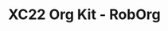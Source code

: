 ---
title: XC22 Org Kit - RobOrg
redirect_to: https://drive.google.com/drive/folders/1gHKzLrxW6RiSWlgYhW13UJrBZw2JdPrc?usp=sharing
redirect_from: 
  - /XC22_RobOrg_OrgKit
---